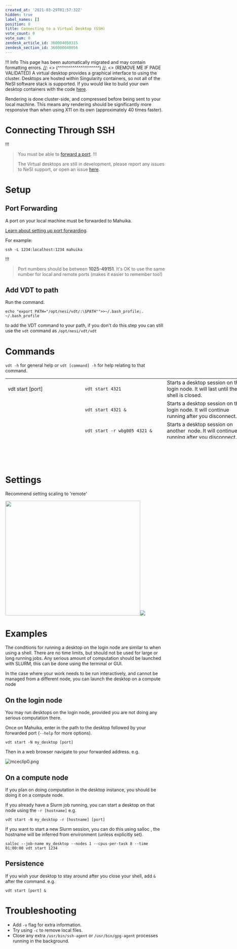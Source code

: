 ```yaml
---
created_at: '2021-03-29T01:57:32Z'
hidden: true
label_names: []
position: 0
title: Connecting to a Virtual Desktop (SSH)
vote_count: 0
vote_sum: 0
zendesk_article_id: 360004050315
zendesk_section_id: 360000040056
---
```



[//]: <> (REMOVE ME IF PAGE VALIDATED)
[//]: <> (vvvvvvvvvvvvvvvvvvvv)
 !!! Info
     This page has been automatically migrated and may contain formatting errors.
[//]: <> (^^^^^^^^^^^^^^^^^^^^)
[//]: <> (REMOVE ME IF PAGE VALIDATED)
A virtual desktop provides a graphical interface to using the cluster.
Desktops are hosted within Singularity containers, so not all of the
NeSI software stack is supported. If you would like to build your own
desktop containers with the code
[here](https://github.com/nesi/nesi-singularity-recipes).

Rendering is d<span class="dictionary-of-numbers">one
cluster-side</span>, and compressed before being sent to your local
machine. This means any rendering should be significantly more
responsive than when using X<span class="dictionary-of-numbers">11 on
it</span>s own (approximately <span class="dictionary-of-numbers">40
times faster)</span>.

# Connecting Through SSH
!!!
>
> You must be able to [forward a
> port](https://support.nesi.org.nz/hc/en-gb/articles/360001523916).
!!!
>
> The Virtual desktops are still in development, please report any
> issues to NeSI support, or open an issue
> [here](https://github.com/nesi/nesi-virtual-desktops/issues).

# Setup

## Port Forwarding

A port on your local machine must be forwarded to Mahuika.

[Learn about setting up port
forwarding](https://support.nesi.org.nz/hc/en-gb/articles/360001523916). 

For example:

    ssh -L 1234:localhost:1234 mahuika
!!!
>
> Port numbers should be between **1025-49151**. It's OK to use the same
> number for local and remote ports (makes it easier to remember too!)

## Add VDT to path

Run the command.

    echo "export PATH="/opt/nesi/vdt/:\$PATH"">>~/.bash_profile;. ~/.bash_profile

to add the VDT command to your path, if you don't do this step you can
still use the `vdt` command as `/opt/nesi/vdt/vdt`

# Commands

`vdt -h` for general help or `vdt [command] -h` for help relating to
that command.

<table style="height: 190px; width: 774px;">
<tbody>
<tr class="odd" style="height: 22px;">
<td style="width: 232px; height: 63px">vdt start [port]</td>
<td style="width: 248px; height: 63px"><code>vdt start 4321</code></td>
<td style="width: 260px; height: 63px">Starts a desktop session on the
login node. It will last until the shell is closed.</td>
</tr>
<tr class="even">
<td style="width: 232px"> </td>
<td style="width: 248px"><code>vdt start 4321 &amp;</code></td>
<td style="width: 260px">Starts a desktop session on the login node. It
will continue running after you disconnect.</td>
</tr>
<tr class="odd">
<td style="width: 232px"> </td>
<td
style="width: 248px"><code>vdt start -r wbg005 4321 &amp;</code></td>
<td style="width: 260px">Starts a desktop session on another  node. It
will continue running after you disconnect.</td>
</tr>
<tr class="even">
<td style="width: 232px"> </td>
<td
style="width: 248px"><code>salloc [slurm flags] vdt start 4321 &amp;</code></td>
<td style="width: 260px">Starts a desktop session in a Slurm job. It
will continue running after you disconnect.</td>
</tr>
<tr class="odd" style="height: 22px;">
<td style="width: 232px; height: 61px">vdt list</td>
<td style="width: 248px; height: 21px"><code>vdt list</code></td>
<td style="width: 260px; height: 21px">Lists all your sessions.</td>
</tr>
<tr class="even" style="height: 22px;">
<td style="width: 232px; height: 66px">vdt kill [name]</td>
<td
style="width: 248px; height: 22px"><code>vdt kill my_desktop</code></td>
<td style="width: 260px; height: 22px">Kills desktop [name].</td>
</tr>
</tbody>
</table>

#  

# Settings

Recommend setting scaling to 'remote'

<img src="../../../assets/images/fig1_0.svg" width="426" height="362" />![](../../../assets/images/VirtualScaling_0.png)

# Examples

The conditions for running a desktop on the login node are similar to
when using a shell. There are no time limits, but should not be used for
large or long running jobs. Any serious amount of computation should be
launched with SLURM, this can be
d<span class="dictionary-of-numbers">one using the terminal </span>or
GUI.   
  

In the case where your work needs to be run interactively, and cannot be
managed from a different node, you can launch the desktop on a compute
node 

## On the login node

You may run desktops on the login node, provided you are not doing any
serious computation there.

Once on Mahuika, enter in the path to the desktop followed by your
forwarded port (`--help` for more options).

    vdt start -N my_desktop [port]

<!--
<p>
  And select <code>n) New desktop.</code>&nbsp;
</p>
-->

Then in a web browser navigate to your forwarded address. e.g.

![mceclip0.png](../../../assets/images/mceclip0_0_0_0_0_0_0_0_0_0_0_0_0_0_0_0.png)

## On a compute node

<!--
<h2>On a compute node</h2>
<p>
  To start a desktop on a compute node you must already have an job running, this
  could be a regular job submitted with sbatch, or a dedicated allocation. Starting
  a desktop inside an allocation will automatically forward your connection to
  the appropriate node.
</p>
<p>Otherwise you can connect using the menu.</p>
<p>
  <code>a) Adopt a SLURM session.</code>
</p>
<p>
  Or by supplying a jobid or node name when giving the command.
</p>
<p>
  or <code>-j &lt;jobid&gt;</code>
</p>
<p>
  or <code>-n &lt;node&gt;</code>(must have an allocation on that node)
</p>
<p>&nbsp;for example</p>
<pre><code>/opt/nesi/vdt/run 1234&nbsp;-j 13864207</code></pre>
<blockquote class="blockquote-warning">
  <h3 id="prerequisites">Note</h3>
  <p>
    To <em>reconnect</em> to a desktop session running on a compute node you
    must be forwarded to that node. A desktop running on a compute node is not
    visible from the login node.
  </p>
</blockquote>
<h2>Reconnecting</h2>
<p>
  Desktops are persistent,&nbsp; you can reconnect to a desktop running on the
  cluster using&nbsp;<code>/opt/nesi/vdt/run</code>&nbsp;and then selecting
  <code>#) Connect.</code> under your chosen session.
</p>
<h2>Killing</h2>
<p>
  Closing your terminal or ctrl + C will not terminate the session, only the webserver
  connecting you. You can end a desktop by running
  <code>/opt/nesi/vdt/run</code>&nbsp;and then selecting <code>#) Kill.</code>
  under your chosen session.
</p>
<p>&nbsp;</p>
-->

If you plan on doing computation in the desktop instance, you should be
doing it on a compute node.

If you already have a Slurm job running, you can start a desktop on that
node using the `-r [hostname]` e.g.

    vdt start -N my_desktop -r [hostname] [port]

If you want to start a new Slurm session, you can do this using salloc ,
the hostname will be inferred from environment (unless explicitly set).

    salloc --job-name my_desktop --nodes 1 --cpus-per-task 8 --time 01:00:00 vdt start 1234

## Persistence

If you wish your desktop to stay around after you close your shell, add
`&` after the command. e.g.

    vdt start [port] &

# Troubleshooting

-   Add `-v` flag for extra information.
-   Try using `-c` to remove local files.
-   Close any extra `/usr/bin/ssh-agent` or `/usr/bin/gpg-agent`
    processes running in the background.

<!--
<table style="height:190px;width:722px;display:none">
  <tbody>
    <tr>
      <td style="width:47px">&nbsp;Desktop</td>
      <td style="width:272.122px">&nbsp;command</td>
      <td style="width:143.878px">Working</td>
      <td style="width:138px">OS</td>
      <td style="width:62px">Desktop</td>
    </tr>
    <tr>
      <td style="width:47px">eng_dev</td>
      <td style="width:272.122px">
        <code>/opt/nesi/vdt/run&nbsp;eng_dev &lt;port&gt;</code>
      </td>
      <td style="width:143.878px">
        <p>
          ABAQUS<br>
          ANSYS<br>
          MATLAB<br>
          COMSOL
        </p>
      </td>
      <td style="width:138px">Centos7</td>
      <td style="width:62px">xfce</td>
    </tr>
    <tr>
      <td style="width:47px">default</td>
      <td style="width:272.122px">
        <code>/opt/nesi/vdt/run&nbsp;default &lt;port&gt;</code>
      </td>
      <td style="width:143.878px">
        <p>&nbsp;</p>
      </td>
      <td style="width:138px">Centos7</td>
      <td style="width:62px">xfce</td>
    </tr>
  </tbody>
</table>
-->
